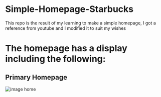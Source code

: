 # Simple-Homepage-Starbucks
This repo is the result of my learning to make a simple homepage, I got a reference from youtube and I modified it to suit my wishes

# The homepage has a display including the following:
## Primary Homepage
![image home]()
